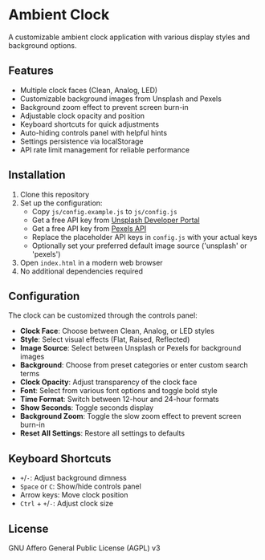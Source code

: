 # Ambient Clock

A customizable ambient clock application with various display styles and background options.

## Features

- Multiple clock faces (Clean, Analog, LED)
- Customizable background images from Unsplash and Pexels
- Background zoom effect to prevent screen burn-in
- Adjustable clock opacity and position
- Keyboard shortcuts for quick adjustments
- Auto-hiding controls panel with helpful hints
- Settings persistence via localStorage
- API rate limit management for reliable performance

## Installation

1. Clone this repository
2. Set up the configuration:
   - Copy `js/config.example.js` to `js/config.js`
   - Get a free API key from [Unsplash Developer Portal](https://unsplash.com/developers)
   - Get a free API key from [Pexels API](https://www.pexels.com/api/)
   - Replace the placeholder API keys in `config.js` with your actual keys
   - Optionally set your preferred default image source ('unsplash' or 'pexels')
3. Open `index.html` in a modern web browser
4. No additional dependencies required

## Configuration

The clock can be customized through the controls panel:

- **Clock Face**: Choose between Clean, Analog, or LED styles
- **Style**: Select visual effects (Flat, Raised, Reflected)
- **Image Source**: Select between Unsplash or Pexels for background images
- **Background**: Choose from preset categories or enter custom search terms
- **Clock Opacity**: Adjust transparency of the clock face
- **Font**: Select from various font options and toggle bold style
- **Time Format**: Switch between 12-hour and 24-hour formats
- **Show Seconds**: Toggle seconds display
- **Background Zoom**: Toggle the slow zoom effect to prevent screen burn-in
- **Reset All Settings**: Restore all settings to defaults

## Keyboard Shortcuts

- `+`/`-`: Adjust background dimness
- `Space` or `C`: Show/hide controls panel
- Arrow keys: Move clock position
- `Ctrl` + `+`/`-`: Adjust clock size


## License

GNU Affero General Public License (AGPL) v3
